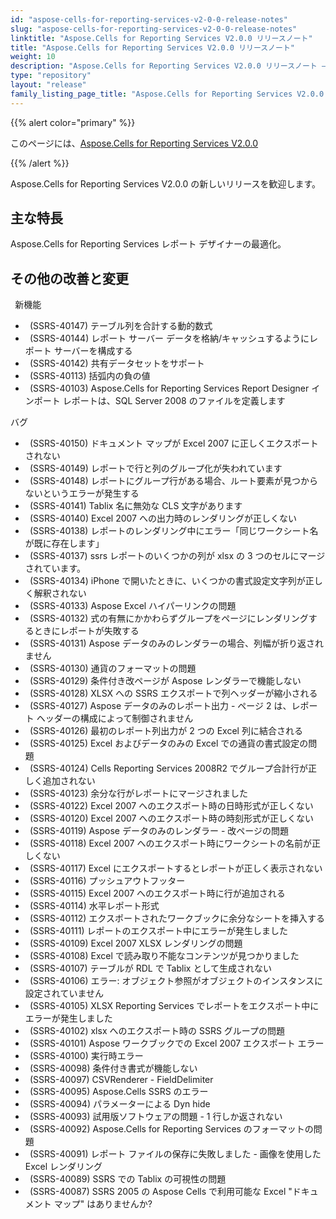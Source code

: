 ```yaml
---
id: "aspose-cells-for-reporting-services-v2-0-0-release-notes"
slug: "aspose-cells-for-reporting-services-v2-0-0-release-notes"
linktitle: "Aspose.Cells for Reporting Services V2.0.0 リリースノート"
title: "Aspose.Cells for Reporting Services V2.0.0 リリースノート"
weight: 10
description: "Aspose.Cells for Reporting Services V2.0.0 リリースノート – the latest updates and fixes."
type: "repository"
layout: "release"
family_listing_page_title: "Aspose.Cells for Reporting Services V2.0.0 リリースノート"
---
```

{{% alert color="primary" %}} 

このページには、[Aspose.Cells for Reporting Services V2.0.0](https://releases.aspose.com/cells/reportingservices/new-releases/aspose.cells-for-reporting-services-v2.0.0/)

{{% /alert %}} 

 Aspose.Cells for Reporting Services V2.0.0 の新しいリリースを歓迎します。
## **主な特長**
Aspose.Cells for Reporting Services レポート デザイナーの最適化。
## **その他の改善と変更**
 ` `新機能

- ` `(SSRS-40147) テーブル列を合計する動的数式
- ` `(SSRS-40144) レポート サーバー データを格納/キャッシュするようにレポート サーバーを構成する
- ` `(SSRS-40142) 共有データセットをサポート
- ` `(SSRS-40113) 括弧内の負の値
- ` `(SSRS-40103) Aspose.Cells for Reporting Services Report Designer インポート レポートは、SQL Server 2008 のファイルを定義します

バグ

- ` `(SSRS-40150) ドキュメント マップが Excel 2007 に正しくエクスポートされない
- ` `(SSRS-40149) レポートで行と列のグループ化が失われています
- ` `(SSRS-40148) レポートにグループ行がある場合、ルート要素が見つからないというエラーが発生する
- ` `(SSRS-40141) Tablix 名に無効な CLS 文字があります
- ` `(SSRS-40140) Excel 2007 への出力時のレンダリングが正しくない
- ` `(SSRS-40138) レポートのレンダリング中にエラー「同じワークシート名が既に存在します」
- ` `(SSRS-40137) ssrs レポートのいくつかの列が xlsx の 3 つのセルにマージされています。
- ` `(SSRS-40134) iPhone で開いたときに、いくつかの書式設定文字列が正しく解釈されない
- ` `(SSRS-40133) Aspose Excel ハイパーリンクの問題
- ` `(SSRS-40132) 式の有無にかかわらずグループをページにレンダリングするときにレポートが失敗する
- ` `(SSRS-40131) Aspose データのみのレンダラーの場合、列幅が折り返されません
- ` `(SSRS-40130) 通貨のフォーマットの問題
- ` `(SSRS-40129) 条件付き改ページが Aspose レンダラーで機能しない
- ` `(SSRS-40128) XLSX への SSRS エクスポートで列ヘッダーが縮小される
- ` `(SSRS-40127) Aspose データのみのレポート出力 - ページ 2 は、レポート ヘッダーの構成によって制御されません
- ` `(SSRS-40126) 最初のレポート列出力が 2 つの Excel 列に結合される
- ` `(SSRS-40125) Excel およびデータのみの Excel での通貨の書式設定の問題
- ` `(SSRS-40124) Cells Reporting Services 2008R2 でグループ合計行が正しく追加されない
- ` `(SSRS-40123) 余分な行がレポートにマージされました
- ` `(SSRS-40122) Excel 2007 へのエクスポート時の日時形式が正しくない
- ` `(SSRS-40120) Excel 2007 へのエクスポート時の時刻形式が正しくない
- ` `(SSRS-40119) Aspose データのみのレンダラー - 改ページの問題
- ` `(SSRS-40118) Excel 2007 へのエクスポート時にワークシートの名前が正しくない
- ` `(SSRS-40117) Excel にエクスポートするとレポートが正しく表示されない
- ` `(SSRS-40116) プッシュアウトフッター
- ` `(SSRS-40115) Excel 2007 へのエクスポート時に行が追加される
- ` `(SSRS-40114) 水平レポート形式
- ` `(SSRS-40112) エクスポートされたワークブックに余分なシートを挿入する
- ` `(SSRS-40111) レポートのエクスポート中にエラーが発生しました
- ` `(SSRS-40109) Excel 2007 XLSX レンダリングの問題
- ` `(SSRS-40108) Excel で読み取り不能なコンテンツが見つかりました
- ` `(SSRS-40107) テーブルが RDL で Tablix として生成されない
- ` `(SSRS-40106) エラー: オブジェクト参照がオブジェクトのインスタンスに設定されていません
- ` `(SSRS-40105) XLSX Reporting Services でレポートをエクスポート中にエラーが発生しました
- ` `(SSRS-40102) xlsx へのエクスポート時の SSRS グループの問題
- ` `(SSRS-40101) Aspose ワークブックでの Excel 2007 エクスポート エラー
- ` `(SSRS-40100) 実行時エラー
- ` `(SSRS-40098) 条件付き書式が機能しない
- ` `(SSRS-40097) CSVRenderer - FieldDelimiter
- ` `(SSRS-40095) Aspose.Cells SSRS のエラー
- ` `(SSRS-40094) パラメーターによる Dyn hide
- ` `(SSRS-40093) 試用版ソフトウェアの問題 - 1 行しか返されない
- ` `(SSRS-40092) Aspose.Cells for Reporting Services のフォーマットの問題
- ` `(SSRS-40091) レポート ファイルの保存に失敗しました - 画像を使用した Excel レンダリング
- ` `(SSRS-40089) SSRS での Tablix の可視性の問題
- ` `(SSRS-40087) SSRS 2005 の Aspose Cells で利用可能な Excel "ドキュメント マップ" はありませんか?
